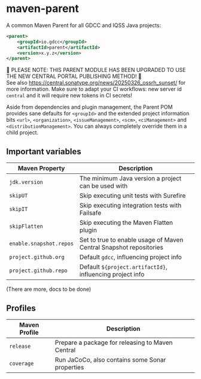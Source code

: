 # maven-parent

A common Maven Parent for all GDCC and IQSS Java projects:

```xml
<parent>
    <groupId>io.gdcc</groupId>
    <artifactId>parent</artifactId>
    <version>x.y.z</version>
</parent>
```

🚨 PLEASE NOTE: THIS PARENT MODULE HAS BEEN UPGRADED TO USE THE NEW CENTRAL PORTAL PUBLISHING METHOD! 🚨  
See also https://central.sonatype.org/news/20250326_ossrh_sunset/ for more information.
Make sure to adapt your CI workflows: new server id `central` and it will require new tokens in CI secrets!

Aside from dependencies and plugin management, the Parent POM provides sane defaults for `<groupId>` and the extended project information bits `<url>`, `<organization>`, `<issueManagement>`, `<scm>`, `<ciManagement>` and `<distributionManagement>`.
You can always completely override them in a child project.

## Important variables

| Maven Property          | Description                                                         |
|-------------------------|---------------------------------------------------------------------|
| `jdk.version`           | The minimum Java version a project can be used with                 |
| `skipUT`                | Skip executing unit tests with Surefire                             |
| `skipIT`                | Skip executing integration tests with Failsafe                      |
| `skipFlatten`           | Skip executing the Maven Flatten plugin                             |
| `enable.snapshot.repos` | Set to true to enable usage of Maven Central Snapshot repositories  |
| `project.github.org`    | Default `gdcc`, influencing project info                            |
| `project.github.repo`   | Default `${project.artifactId}`, influencing project info           |

(There are more, docs to be done)

## Profiles

| Maven Profile | Description                                      |
|---------------|--------------------------------------------------|
| `release`     | Prepare a package for releasing to Maven Central |
| `coverage`    | Run JaCoCo, also contains some Sonar properties  |
